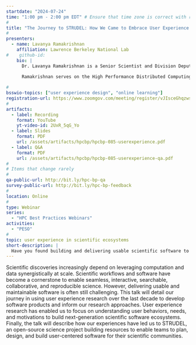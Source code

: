 ```yaml
---
startdate: "2024-07-24"
time: "1:00 pm - 2:00 pm EDT" # Ensure that time zone is correct with respect to standard/daylight time
#
title: "The Journey to STRUDEL: How We Came to Embrace User Experience in Scientific Ecosystems"
#
presenters:
  - name: Lavanya Ramakrishnan
    affiliation: Lawrence Berkeley National Lab
#    github-id:
    bio: |
      Dr. Lavanya Ramakrishnan is a Senior Scientist and Division Deputy in the Scientific Data Division at Lawrence Berkeley National Lab and Deputy Project Director for the High Performance Data Facility (HPDF). Her research interests are in building software tools for computational and data-intensive science with a focus on workflow, resource, and data management. More recently, her work explores the methods and infrastructure needed to support automation and self-driving labs. In addition, Ramakrishnan established and leads a scientific user research program focusing on studying and enumerating the way that scientists and communities use data and workflows to build usable tools for science. She currently leads several project teams that consist of a mix of social scientists, software engineers, and computer scientists.
      
      Ramakrishnan serves on the High Performance Distributed Computing Steering Committee, iHARP NSF HDR Institute’s Advisory board and has previously served as the Associate Editor for the Journal of Parallel and Distributed Computing and as program committee chair for various conferences. She has master's and doctoral degrees in computer science from Indiana University and a bachelor's degree in computer engineering from VJTI, University of Mumbai. She joined Berkeley Lab as an Alvarez Fellow. Previously she has worked as a research software engineer at Renaissance Computing Institute and MCNC in North Carolina

#
bsswio-topics: ["user experience design", "online learning"]
registration-url: https://www.zoomgov.com/meeting/register/vJIsceGhqzwsGDIYA_jNwkWdaInvZYWDf7Y
#
artifacts:
  - label: Recording
    format: YouTube
    yt-video-id: 2UxR_5qG_Yo
  - label: Slides
    format: PDF
    url: /assets/artifacts/hpcbp/hpcbp-085-userexperience.pdf
  - label: Q&A
    format: PDF
    url: /assets/artifacts/hpcbp/hpcbp-085-userexperience-qa.pdf
#
# Items that change rarely
#
qa-public-url: http://bit.ly/hpc-bp-qa
survey-public-url: http://bit.ly/hpc-bp-feedback
#
location: Online
#
type: Webinar
series:
  - "HPC Best Practices Webinars"
activities:
  - "PESO"
#
topic: user experience in scientific ecosystems
short-description: |
  Have you found building and delivering usable scientific software to be challenging? Encountering challenges meeting user needs? Join us for this introduction to the STRUDEL project, which helps support adoption of user experience approaches in scientific software development.
---
```

Scientific discoveries increasingly depend on leveraging computation and data synergistically at scale. Scientific workflows and software have become a cornerstone to enable seamless, interactive, searchable, collaborative, and reproducible science. However, delivering usable and maintainable software is often still challenging.  This talk will detail our journey in using user experience research over the last decade to develop software products and inform our research approaches. User experience research has enabled us to focus on understanding user behaviors, needs, and motivations to build next-generation scientific software ecosystems. Finally, the talk will describe how our experiences have led us to STRUDEL, an open-source science project building resources to enable teams to plan, design, and build user-centered software for their scientific communities.
